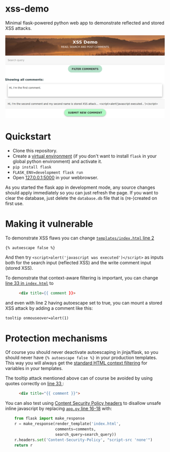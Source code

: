 # xss-demo
Minimal flask-powered python web app to demonstrate reflected and stored XSS attacks.

![XSS Demo Screenshot](xss-demo-screenshot.png "XSS Demo Screenshot")

# Quickstart

* Clone this repository.
* Create a [virtual environment](https://virtualenvwrapper.readthedocs.io/) (if you don't want to install `flask` in your global python environment) and 
  activate it.
* `pip install flask`
* `FLASK_ENV=development flask run`
* Open [127.0.0.1:5000](http://127.0.0.1:5000/) in your webbrowser.

As you started the flask app in development mode, any source changes should apply immediately so you can just refresh
the page. If you want to clear the database, just delete the `database.db` file that is (re-)created on first use.

# Making it vulnerable

To demonstrate XSS flaws you can change 
[`templates/index.html` line 2](https://github.com/bgres/xss-demo/blob/master/templates/index.html#L2)
```jinja2
{% autoescape false %}
```
And then try `<script>alert('javascript was executed')</script>` as inputs both for the search input (reflected XSS) and 
the write comment input (stored XSS).

To demonstrate that context-aware filtering is important, you can change 
[line 33 in `index.html`](https://github.com/bgres/xss-demo/blob/master/templates/index.html#L33) to
```html
      <div title={{ comment }}>
```

and even with line 2 having autoescape set to true, you can mount a stored XSS attack by adding a comment like this:
```html
tooltip onmouseover=alert(1)
```

# Protection mechanisms

Of course you should never deactivate autoescaping in jinja/flask, so you should never have 
`{% autoescape false %}` in your production templates. This way you will always get the 
[standard HTML context filtering](http://flask.pocoo.org/docs/0.12/templating/#controlling-autoescaping)
for variables in your templates.


The tooltip attack mentioned above can of course be avoided by using quotes correctly on 
[line 33 ](https://github.com/bgres/xss-demo/blob/master/templates/index.html#L33):
```html
      <div title="{{ comment }}">
```


You can also test using 
[Content Security Policy headers](https://developer.mozilla.org/en-US/docs/Web/HTTP/Headers/Content-Security-Policy) to 
disallow unsafe inline javascript by replacing 
[`app.py` line 16-18](https://github.com/bgres/xss-demo/blob/master/app.py#L16-L18) with:

```python
    from flask import make_response
    r = make_response(render_template('index.html',
                      comments=comments,
                      search_query=search_query))
    r.headers.set('Content-Security-Policy', "script-src 'none'")
    return r
```

